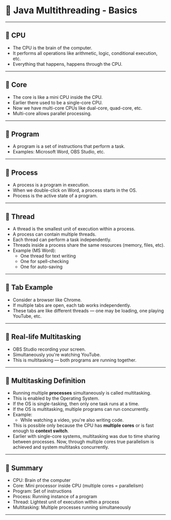 # 🧵 Java Multithreading - Basics

---

## 🔹 CPU

- The CPU is the brain of the computer.
- It performs all operations like arithmetic, logic, conditional execution, etc.
- Everything that happens, happens through the CPU.

---

## 🔹 Core

- The core is like a mini CPU inside the CPU.
- Earlier there used to be a single-core CPU.
- Now we have multi-core CPUs like dual-core, quad-core, etc.
- Multi-core allows parallel processing.

---

## 🔹 Program

- A program is a set of instructions that perform a task.
- Examples: Microsoft Word, OBS Studio, etc.

---

## 🔹 Process

- A process is a program in execution.
- When we double-click on Word, a process starts in the OS.
- Process is the active state of a program.

---

## 🔹 Thread

- A thread is the smallest unit of execution within a process.
- A process can contain multiple threads.
- Each thread can perform a task independently.
- Threads inside a process share the same resources (memory, files, etc).
- Example (MS Word):
  - One thread for text writing
  - One for spell-checking
  - One for auto-saving

---

## 🔹 Tab Example

- Consider a browser like Chrome.
- If multiple tabs are open, each tab works independently.
- These tabs are like different threads — one may be loading, one playing YouTube, etc.

---

## 🔹 Real-life Multitasking

- OBS Studio recording your screen.
- Simultaneously you're watching YouTube.
- This is multitasking — both programs are running together.

---

## 🔹 Multitasking Definition

- Running multiple **processes** simultaneously is called multitasking.
- This is enabled by the Operating System.
- If the OS is single-tasking, then only one task runs at a time.
- If the OS is multitasking, multiple programs can run concurrently.
- Example:
  - While watching a video, you're also writing code.
- This is possible only because the CPU has **multiple cores** or is fast enough to **context switch**.
- Earlier with single-core systems, multitasking was due to time sharing between processes. Now, through multiple cores true parallelism is achieved and system multitasks concurrently.

---

## 🔹 Summary

- CPU: Brain of the computer
- Core: Mini processor inside CPU (multiple cores = parallelism)
- Program: Set of instructions
- Process: Running instance of a program
- Thread: Lightest unit of execution within a process
- Multitasking: Multiple processes running simultaneously

---


